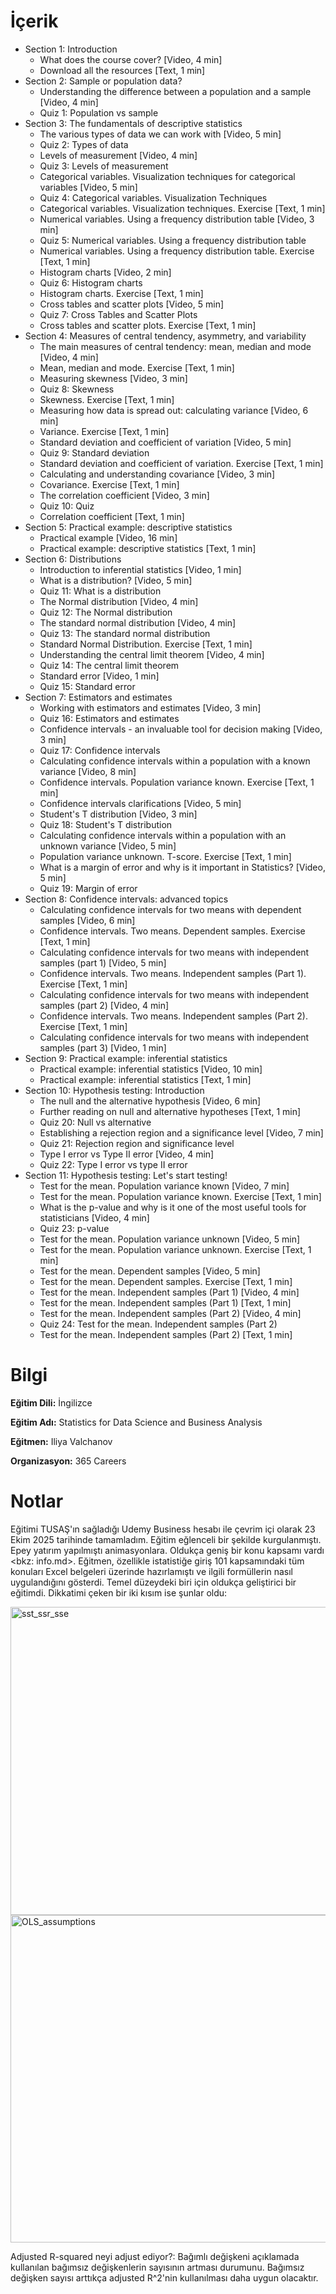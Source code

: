 # İçerik
* Section 1: Introduction
  + What does the course cover? [Video, 4 min]
  + Download all the resources [Text, 1 min]
* Section 2: Sample or population data?
  + Understanding the difference between a population and a sample [Video, 4 min]
  + Quiz 1: Population vs sample
* Section 3: The fundamentals of descriptive statistics
  + The various types of data we can work with [Video, 5 min]
  + Quiz 2: Types of data
  + Levels of measurement [Video, 4 min]
  + Quiz 3: Levels of measurement
  + Categorical variables. Visualization techniques for categorical variables [Video, 5 min]
  + Quiz 4: Categorical variables. Visualization Techniques
  + Categorical variables. Visualization techniques. Exercise [Text, 1 min]
  + Numerical variables. Using a frequency distribution table [Video, 3 min]
  + Quiz 5: Numerical variables. Using a frequency distribution table
  + Numerical variables. Using a frequency distribution table. Exercise [Text, 1 min]
  + Histogram charts [Video, 2 min]
  + Quiz 6: Histogram charts
  + Histogram charts. Exercise [Text, 1 min]
  + Cross tables and scatter plots [Video, 5 min]
  + Quiz 7: Cross Tables and Scatter Plots
  + Cross tables and scatter plots. Exercise [Text, 1 min]
* Section 4: Measures of central tendency, asymmetry, and variability
  + The main measures of central tendency: mean, median and mode [Video, 4 min]
  + Mean, median and mode. Exercise [Text, 1 min]
  + Measuring skewness [Video, 3 min]
  + Quiz 8: Skewness
  + Skewness. Exercise [Text, 1 min]
  + Measuring how data is spread out: calculating variance [Video, 6 min]
  + Variance. Exercise [Text, 1 min]
  + Standard deviation and coefficient of variation [Video, 5 min]
  + Quiz 9: Standard deviation
  + Standard deviation and coefficient of variation. Exercise [Text, 1 min]
  + Calculating and understanding covariance [Video, 3 min]
  + Covariance. Exercise [Text, 1 min]
  + The correlation coefficient [Video, 3 min]
  + Quiz 10: Quiz
  + Correlation coefficient [Text, 1 min]
* Section 5: Practical example: descriptive statistics
  + Practical example [Video, 16 min]
  + Practical example: descriptive statistics [Text, 1 min]
* Section 6: Distributions
  + Introduction to inferential statistics [Video, 1 min]
  + What is a distribution? [Video, 5 min]
  + Quiz 11: What is a distribution
  + The Normal distribution [Video, 4 min]
  + Quiz 12: The Normal distribution
  + The standard normal distribution [Video, 4 min]
  + Quiz 13: The standard normal distribution
  + Standard Normal Distribution. Exercise [Text, 1 min]
  + Understanding the central limit theorem [Video, 4 min]
  + Quiz 14: The central limit theorem
  + Standard error [Video, 1 min]
  + Quiz 15: Standard error
* Section 7: Estimators and estimates
  + Working with estimators and estimates [Video, 3 min]
  + Quiz 16: Estimators and estimates
  + Confidence intervals - an invaluable tool for decision making [Video, 3 min]
  + Quiz 17: Confidence intervals
  + Calculating confidence intervals within a population with a known variance [Video, 8 min]
  + Confidence intervals. Population variance known. Exercise [Text, 1 min]
  + Confidence intervals clarifications [Video, 5 min]
  + Student's T distribution [Video, 3 min]
  + Quiz 18: Student's T distribution
  + Calculating confidence intervals within a population with an unknown variance [Video, 5 min]
  + Population variance unknown. T-score. Exercise [Text, 1 min]
  + What is a margin of error and why is it important in Statistics? [Video, 5 min]
  + Quiz 19: Margin of error
* Section 8: Confidence intervals: advanced topics
  + Calculating confidence intervals for two means with dependent samples [Video, 6 min]
  + Confidence intervals. Two means. Dependent samples. Exercise [Text, 1 min]
  + Calculating confidence intervals for two means with independent samples (part 1) [Video, 5 min]
  + Confidence intervals. Two means. Independent samples (Part 1). Exercise [Text, 1 min]
  + Calculating confidence intervals for two means with independent samples (part 2) [Video, 4 min]
  + Confidence intervals. Two means. Independent samples (Part 2). Exercise [Text, 1 min]
  + Calculating confidence intervals for two means with independent samples (part 3) [Video, 1 min]
* Section 9: Practical example: inferential statistics
  + Practical example: inferential statistics [Video, 10 min]
  + Practical example: inferential statistics [Text, 1 min]
* Section 10: Hypothesis testing: Introduction
  + The null and the alternative hypothesis [Video, 6 min]
  + Further reading on null and alternative hypotheses [Text, 1 min]
  + Quiz 20: Null vs alternative
  + Establishing a rejection region and a significance level [Video, 7 min]
  + Quiz 21: Rejection region and significance level
  + Type I error vs Type II error [Video, 4 min]
  + Quiz 22: Type I error vs type II error
* Section 11: Hypothesis testing: Let's start testing!
  + Test for the mean. Population variance known [Video, 7 min]
  + Test for the mean. Population variance known. Exercise [Text, 1 min]
  + What is the p-value and why is it one of the most useful tools for statisticians [Video, 4 min]
  + Quiz 23: p-value
  + Test for the mean. Population variance unknown [Video, 5 min]
  + Test for the mean. Population variance unknown. Exercise [Text, 1 min]
  + Test for the mean. Dependent samples [Video, 5 min]
  + Test for the mean. Dependent samples. Exercise [Text, 1 min]
  + Test for the mean. Independent samples (Part 1) [Video, 4 min]
  + Test for the mean. Independent samples (Part 1) [Text, 1 min]
  + Test for the mean. Independent samples (Part 2) [Video, 4 min]
  + Quiz 24: Test for the mean. Independent samples (Part 2)
  + Test for the mean. Independent samples (Part 2) [Text, 1 min]

# Bilgi
**Eğitim Dili:** İngilizce

**Eğitim Adı:** Statistics for Data Science and Business Analysis

**Eğitmen:** Iliya Valchanov

**Organizasyon:** 365 Careers

# Notlar
Eğitimi TUSAŞ'ın sağladığı Udemy Business hesabı ile çevrim içi olarak 23 Ekim 2025 tarihinde tamamladım. Eğitim eğlenceli bir şekilde kurgulanmıştı. Epey yatırım yapılmıştı animasyonlara. Oldukça geniş bir konu kapsamı vardı <bkz: info.md>.
Eğitmen, özellikle istatistiğe giriş 101 kapsamındaki tüm konuları Excel belgeleri üzerinde hazırlamıştı ve ilgili formüllerin nasıl uygulandığını gösterdi. Temel düzeydeki biri için oldukça geliştirici bir eğitimdi. Dikkatimi çeken bir iki kısım ise şunlar oldu:

<img width="1022" height="493" alt="sst_ssr_sse" src="https://github.com/user-attachments/assets/7442c9e5-8397-4d83-897e-118fcd81a883" />

<img width="1132" height="524" alt="OLS_assumptions" src="https://github.com/user-attachments/assets/9ad505d9-0180-4817-bbd1-928b2dd9c3c5" />

Adjusted R-squared neyi adjust ediyor?: Bağımlı değişkeni açıklamada kullanılan bağımsız değişkenlerin sayısının artması durumunu. Bağımsız değişken sayısı arttıkça adjusted R^2'nin kullanılması daha uygun olacaktır.
